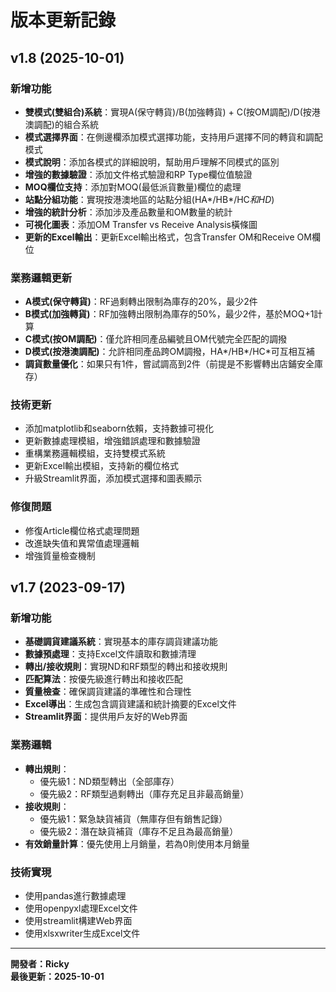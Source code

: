 # 版本更新記錄

## v1.8 (2025-10-01)

### 新增功能
- **雙模式(雙組合)系統**：實現A(保守轉貨)/B(加強轉貨) + C(按OM調配)/D(按港澳調配)的組合系統
- **模式選擇界面**：在側邊欄添加模式選擇功能，支持用戶選擇不同的轉貨和調配模式
- **模式說明**：添加各模式的詳細說明，幫助用戶理解不同模式的區別
- **增強的數據驗證**：添加文件格式驗證和RP Type欄位值驗證
- **MOQ欄位支持**：添加對MOQ(最低派貨數量)欄位的處理
- **站點分組功能**：實現按港澳地區的站點分組(HA*/HB*/HC*和HD*)
- **增強的統計分析**：添加涉及產品數量和OM數量的統計
- **可視化圖表**：添加OM Transfer vs Receive Analysis橫條圖
- **更新的Excel輸出**：更新Excel輸出格式，包含Transfer OM和Receive OM欄位

### 業務邏輯更新
- **A模式(保守轉貨)**：RF過剩轉出限制為庫存的20%，最少2件
- **B模式(加強轉貨)**：RF加強轉出限制為庫存的50%，最少2件，基於MOQ+1計算
- **C模式(按OM調配)**：僅允許相同產品編號且OM代號完全匹配的調撥
- **D模式(按港澳調配)**：允許相同產品跨OM調撥，HA*/HB*/HC*可互相互補
- **調貨數量優化**：如果只有1件，嘗試調高到2件（前提是不影響轉出店鋪安全庫存）

### 技術更新
- 添加matplotlib和seaborn依賴，支持數據可視化
- 更新數據處理模組，增強錯誤處理和數據驗證
- 重構業務邏輯模組，支持雙模式系統
- 更新Excel輸出模組，支持新的欄位格式
- 升級Streamlit界面，添加模式選擇和圖表顯示

### 修復問題
- 修復Article欄位格式處理問題
- 改進缺失值和異常值處理邏輯
- 增強質量檢查機制

## v1.7 (2023-09-17)

### 新增功能
- **基礎調貨建議系統**：實現基本的庫存調貨建議功能
- **數據預處理**：支持Excel文件讀取和數據清理
- **轉出/接收規則**：實現ND和RF類型的轉出和接收規則
- **匹配算法**：按優先級進行轉出和接收匹配
- **質量檢查**：確保調貨建議的準確性和合理性
- **Excel導出**：生成包含調貨建議和統計摘要的Excel文件
- **Streamlit界面**：提供用戶友好的Web界面

### 業務邏輯
- **轉出規則**：
  - 優先級1：ND類型轉出（全部庫存）
  - 優先級2：RF類型過剩轉出（庫存充足且非最高銷量）
- **接收規則**：
  - 優先級1：緊急缺貨補貨（無庫存但有銷售記錄）
  - 優先級2：潛在缺貨補貨（庫存不足且為最高銷量）
- **有效銷量計算**：優先使用上月銷量，若為0則使用本月銷量

### 技術實現
- 使用pandas進行數據處理
- 使用openpyxl處理Excel文件
- 使用streamlit構建Web界面
- 使用xlsxwriter生成Excel文件

---

**開發者：Ricky**  
**最後更新：2025-10-01**